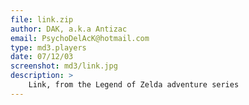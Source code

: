 ```yaml
---
file: link.zip
author: DAK, a.k.a Antizac
email: PsychoDelAcK@hotmail.com
type: md3.players
date: 07/12/03
screenshot: md3/link.jpg
description: >
    Link, from the Legend of Zelda adventure series
---
```

